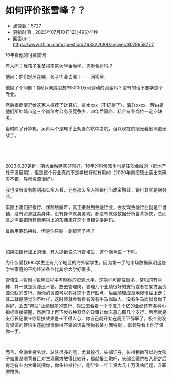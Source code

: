 # 如何评价张雪峰？？
- 点赞数：5727
- 更新时间：2023年07月10日12时49分41秒
- 回答url：https://www.zhihu.com/question/263322688/answer/3079658777
<body>
 <p data-pid="fiqplv2w">16年看他的付费咨询</p>
 <p data-pid="UgKGB42N">有人问：我孩子准备报南京大学金融学，您看合适吗？</p>
 <p data-pid="DiBTJ1bA">他问：你们定居在哪，孩子毕业去哪？一一回答后。</p>
 <p data-pid="bVy03My1">他抛了个问题：你们+亲戚朋友有5000万可调动的资金吗？没有的话不要学这个专业。</p>
 <p data-pid="5MBa9g3W">然后根据情况给这家人推荐了计算机、排水xxx（不记得了）、海洋xxxx。理由是他们所处城市这三个岗位考公务员竞争少、四年后国企、私企专业岗位一定空缺多。</p>
 <p data-pid="j40dg7cW">当时除了计算机，另外两个是知乎上劝退的坑中之坑，但以现在的眼光看他简直无敌了。</p>
 <p class="ztext-empty-paragraph"><br></p>
 <p class="ztext-empty-paragraph"><br></p>
 <p data-pid="u1iZWL41">2023.6.20更新：南大金融确实非常好，16年的时候知乎也是狂吹金融的（房地产处于发展期），但是这个行业真的不是学校好就有用的（2020年前把硕士读出来确实不错，导师资源很好）。</p>
 <p data-pid="1EF50ODY">我也没有没有想到那么多人看，还有那么多人把银行当成金融业，银行其实是服务业。</p>
 <p data-pid="wF179NgW">实际上咱们把银行、保险给撇开，真正接触到金融行业，会发现金融行业就是个当铺，没有资源就卖身体、没有身体就卖灵魂，都没有就做数据分析当背锅侠，总而言之需要把所有能用得上的东西来在这个当铺兑换筹码。</p>
 <p data-pid="QWYGimM7">最后用筹码换钱，但是你只剩一副躯壳了呢？</p>
 <p class="ztext-empty-paragraph"><br></p>
 <p data-pid="33Ufkrtm">如果把银行加上的话，有人提到说总行管培生，这个简单说一下吧。</p>
 <p data-pid="fEUbF7z0">为什么爱找985学生还有几个地区的海外留学生，因为第一手的市场数据表明这些学生家庭的平均经济条件比其余大学好很多。</p>
 <p data-pid="bDKnkijV">管培生→轮岗→轮岗过程中考察你的资源水平，这期间可能性很多，常见的有两种，其一就是资源还不错，放去管理岗，管理几个业绩很好的支行或者在某方面资源欠缺的支行，而你的资源可以弥补这个支行缺点，后面顺理成章地慢慢往上走；其二就是感觉你不咋样，这时候就会看看有没有牛马岗缺人，没有牛马岗就夸你干得好，丢去“帮扶”业绩很差的支行，你过去看着一个季度几个亿的业绩还有各种小指标直接蒙圈，然后顶上再下发各种奇怪的政策让你去恶心那几个支行，后面就是支行长记恨→你帮扶效果差→不得人心，你自己就开始在高压下辞职了。极个别没有资源的管培生还能慢慢做得不错的话说明你有某方面特别 ，有领导看上你了保你一手。</p>
 <p class="ztext-empty-paragraph"><br></p>
 <p data-pid="b4edUHUU">而且，金融业投名状、站队很多的哦，尤其投行、头部证券，长得稍微可以的女孩子如果没啥背景且对生理需求放得比较开，那就报金融吧，头部金融院校入职之后肯定有业内大哥试探你，你多拉扯拉扯，刚毕业一年工资大几十万没啥问题，升职蹭蹭快。</p>
</body>
